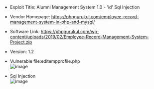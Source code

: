 * Exploit Title: Alumni Management System 1.0 - 'id' Sql Injection  

* Vendor Homepage: https://phpgurukul.com/employee-record-management-system-in-php-and-mysql/  

* Software Link: https://phpgurukul.com/wp-content/uploads/2019/02/Employee-Record-Management-System-Project.zip  

* Version: 1.2   

* Vulnerable file:editempprofile.php    
![image]()  

* Sql Injection   
![image]()  
